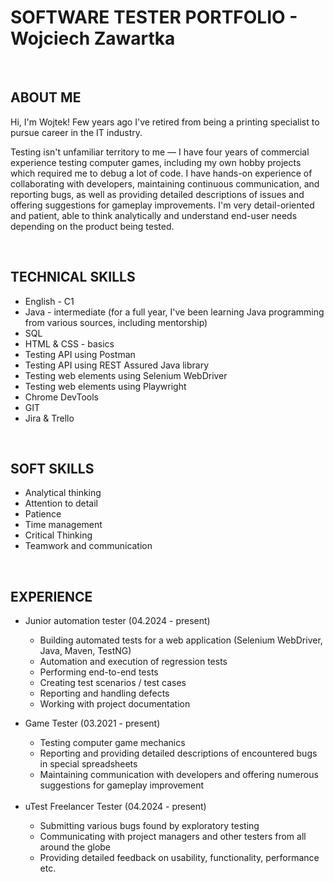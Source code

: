 <h1>SOFTWARE TESTER PORTFOLIO - Wojciech Zawartka</h1>
<br>
<h2>ABOUT ME</h2>
<p>Hi, I'm Wojtek! Few years ago I've retired from being a printing specialist to pursue career in the IT industry.</p>
<p>Testing isn't unfamiliar territory to me — I have four years of commercial experience testing computer games, including my own hobby projects which required me to debug a lot of code. I have hands-on experience of collaborating with developers, maintaining continuous communication, and reporting bugs, as well as providing detailed descriptions of issues and offering suggestions for gameplay improvements. I'm very detail-oriented and patient, able to think analytically and understand end-user needs depending on the product being tested.
</p>
<br>
<h2>TECHNICAL SKILLS</h2>
<ul>
  <li>English - C1</li>
  <li>Java - intermediate (for a full year, I've been learning Java programming from various sources, including mentorship)</li>
  <li>SQL</li>
  <li>HTML & CSS - basics</li>
  <li>Testing API using Postman</li>
  <li>Testing API using REST Assured Java library</li>
  <li>Testing web elements using Selenium WebDriver</li>
  <li>Testing web elements using Playwright</li>
  <li>Chrome DevTools</li>
  <li>GIT</li>
  <li>Jira & Trello</li>
</ul>
<br>
<h2>SOFT SKILLS</h2>
<ul>
  <li>Analytical thinking</li>
  <li>Attention to detail</li>
  <li>Patience</li>
  <li>Time management</li>
  <li>Critical Thinking</li>
  <li>Teamwork and communication</li>
</ul>
<br>
<h2>EXPERIENCE</h2>
<ul>
  <li>Junior automation tester (04.2024 - present)</li>
    <ul>
      <li>Building automated tests for a web application (Selenium WebDriver, Java, Maven, TestNG)</li>
      <li>Automation and execution of regression tests</li>
      <li>Performing end-to-end tests</li>
      <li>Creating test scenarios / test cases</li>
      <li>Reporting and handling defects</li>
      <li>Working with project documentation</li>
    </ul>
</ul>
<ul>
  <li>Game Tester (03.2021 - present)</li>
    <ul>
      <li>Testing computer game mechanics</li>
      <li>Reporting and providing detailed descriptions of encountered bugs in special spreadsheets</li>
      <li>Maintaining communication with developers and offering numerous suggestions for gameplay improvement</li>
    </ul>
  <br>
  <li>uTest Freelancer Tester (04.2024 - present)</li>
  <ul>
      <li>Submitting various bugs found by exploratory testing</li>
      <li>Communicating with project managers and other testers from all around the globe</li>
      <li>Providing detailed feedback on usability, functionality, performance etc.</li>
    </ul>
</ul>
